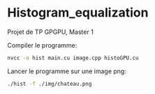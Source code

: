 # Histogram_equalization
Projet de TP GPGPU, Master 1


Compiler le programme:
```sh
nvcc -o hist main.cu image.cpp histoGPU.cu
```
Lancer le programme sur une image png:
```sh
./hist -f ./img/chateau.png
```
